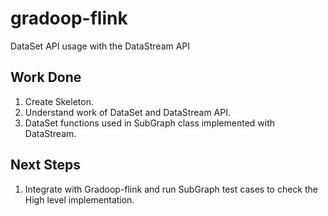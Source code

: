 # gradoop-flink
DataSet API usage with the DataStream API

## Work Done
1. Create Skeleton.
2. Understand work of DataSet and DataStream API.
3. DataSet functions used in SubGraph class implemented with DataStream.

## Next Steps

1. Integrate with Gradoop-flink and run SubGraph test cases to check the High level implementation.
